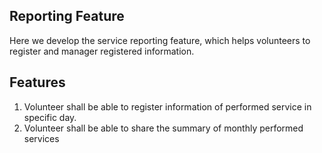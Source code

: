 ## Reporting Feature

Here we develop the service reporting feature, which helps volunteers to register and manager registered information.

## Features

1) Volunteer shall be able to register information of performed service in specific day.
2) Volunteer shall be able to share the summary of monthly performed services
